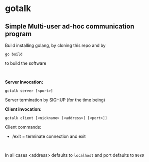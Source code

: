 # gotalk

## Simple Multi-user ad-hoc communication program

Build installing golang, by cloning this repo and by

    go build

to build the software

&NewLine;  
&NewLine;  

**Server invocation:**

	gotalk server [<port>] 

Server termination by SIGHUP (for the time being)

**Client invocation:**

	gotalk client [<nickname> [<address>] [<port>]]

Client commands:
- /exit = terminate connection and exit

&NewLine;   
&NewLine;   

In all cases \<address\> defaults to `localhost` and port defaults to `8080`

